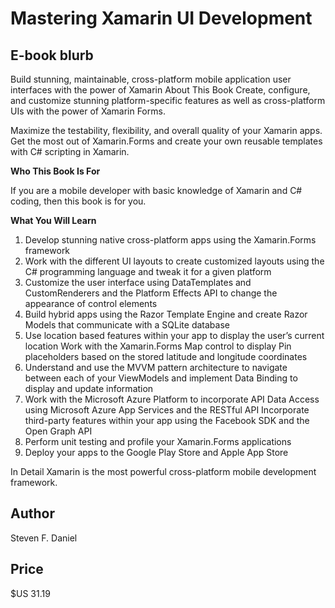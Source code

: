 # Mastering Xamarin UI Development 

## E-book blurb

Build stunning, maintainable, cross-platform mobile application user interfaces with the power of Xamarin About This Book Create, configure, and customize stunning platform-specific features as well as cross-platform UIs with the power of Xamarin Forms. 

Maximize the testability, flexibility, and overall quality of your Xamarin apps. Get the most out of Xamarin.Forms and create your own reusable templates with C# scripting in Xamarin. 

**Who This Book Is For**

If you are a mobile developer with basic knowledge of Xamarin and C# coding, then this book is for you. 

**What You Will Learn**

1. Develop stunning native cross-platform apps using the Xamarin.Forms framework 
1. Work with the different UI layouts to create customized layouts using the C# programming language and tweak it for a given platform 
1. Customize the user interface using DataTemplates and CustomRenderers and the Platform Effects API to change the appearance of control elements 
1. Build hybrid apps using the Razor Template Engine and create Razor Models that communicate with a SQLite database 
1. Use location based features within your app to display the user’s current location Work with the Xamarin.Forms Map control to display Pin placeholders based on the stored latitude and longitude coordinates 
1. Understand and use the MVVM pattern architecture to navigate between each of your ViewModels and implement Data Binding to display and update information 
1. Work with the Microsoft Azure Platform to incorporate API Data Access using Microsoft Azure App Services and the RESTful API Incorporate third-party features within your app using the Facebook SDK and the Open Graph API 
1. Perform unit testing and profile your Xamarin.Forms applications 
1. Deploy your apps to the Google Play Store and Apple App Store 

In Detail Xamarin is the most powerful cross-platform mobile development framework. 

## Author

Steven F. Daniel

## Price

$US 31.19
